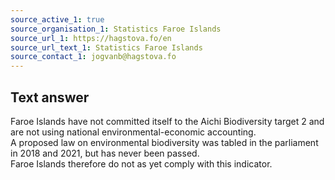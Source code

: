 ```yaml
---
source_active_1: true
source_organisation_1: Statistics Faroe Islands
source_url_1: https://hagstova.fo/en
source_url_text_1: Statistics Faroe Islands
source_contact_1: jogvanb@hagstova.fo
---
```

## Text answer  
Faroe Islands have not committed itself to the Aichi Biodiversity target 2 and are not using national environmental-economic accounting.  
A proposed law on environmental biodiversity was tabled in the parliament in 2018 and 2021, but has never been passed.  
Faroe Islands therefore do not as yet comply with this indicator.
